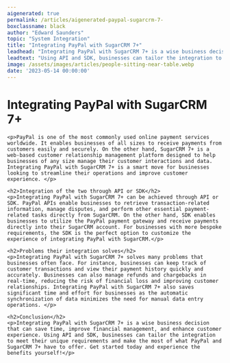 ```yaml
---
aigenerated: true
permalink: /articles/aigenerated-paypal-sugarcrm-7-
boxclassname: black
author: "Edward Saunders"
topic: "System Integration"
title: "Integrating PayPal with SugarCRM 7+"
leadhead: "Integrating PayPal with SugarCRM 7+ is a wise business decision that can save time, improve financial management, and enhance customer experience"
leadtext: "Using API and SDK, businesses can tailor the integration to meet their unique requirements and make the most of what PayPal and SugarCRM 7+ have to offer. Get started today and experience the benefits yourself!"
image: /assets/images/articles/people-sitting-near-table.webp
date: '2023-05-14 00:00:00'
---
```

<div class="arttext">	<h1>Integrating PayPal with SugarCRM 7+</h1>
	
	<p>PayPal is one of the most commonly used online payment services worldwide. It enables businesses of all sizes to receive payments from customers easily and securely. On the other hand, SugarCRM 7+ is a web-based customer relationship management platform designed to help businesses of any size manage their customer interactions and data. Integrating PayPal with SugarCRM 7+ is a smart move for businesses looking to streamline their operations and improve customer experience. </p>
	
	<h2>Integration of the two through API or SDK</h2>
	<p>Integrating PayPal with SugarCRM 7+ can be achieved through API or SDK. PayPal APIs enable businesses to retrieve transaction-related information, manage disputes, and perform other essential payment-related tasks directly from SugarCRM. On the other hand, SDK enables businesses to utilize the PayPal payment gateway and receive payments directly into their SugarCRM account. For businesses with more bespoke requirements, the SDK is the perfect option to customize the experience of integrating PayPal with SugarCRM.</p>
	
	<h2>Problems their integration solves</h2>
	<p>Integrating PayPal with SugarCRM 7+ solves many problems that businesses often face. For instance, businesses can keep track of customer transactions and view their payment history quickly and accurately. Businesses can also manage refunds and chargebacks in real-time, reducing the risk of financial loss and improving customer relationships. Integrating PayPal with SugarCRM 7+ also saves significant time and effort for businesses as the automatic synchronization of data minimizes the need for manual data entry operations. </p>
	
	<h2>Conclusion</h2>
	<p>Integrating PayPal with SugarCRM 7+ is a wise business decision that can save time, improve financial management, and enhance customer experience. Using API and SDK, businesses can tailor the integration to meet their unique requirements and make the most of what PayPal and SugarCRM 7+ have to offer. Get started today and experience the benefits yourself!</p>
</div>